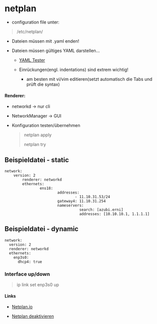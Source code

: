 # netplan

* configuration file unter:

> /etc/netplan/

* Dateien müssen mit .yaml enden!

* Dateien müssen gültiges YAML darstellen...

  * [YAML Tester](https://yamlchecker.com/)

  * Einrückungen(engl. indentations) sind extrem wichtig!

    * am besten mit vi/vim editieren(setzt automatisch die Tabs und prüft die syntax)
#### Renderer:

* networkd -> nur cli

* NetworkManager -> GUI

* Konfiguration testen/übernehmen

  > netplan apply
  >
  > netplan try

## Beispieldatei - static

```
network:
	version: 2
        renderer: networkd
        ethernets:
                ens18:
                        addresses:
                                - 11.10.31.53/24
                        gateway4: 11.10.31.254
                        nameservers:
                                  search: [azubi.erni]
                                  addresses: [10.10.10.1, 1.1.1.1]
```

## Beispieldatei - dynamic

```
network:
  version: 2
  renderer: networkd
  ethernets:
    enp3s0:
      dhcp4: true
```
### Interface up/down
> ip link set enp3s0 up




#### Links

* [Netplan.io](https://netplan.io/examples)

* [Netplan deaktivieren](https://wiki.ubuntuusers.de/Netplan/Deaktivieren/)
